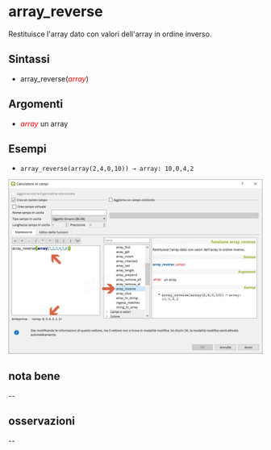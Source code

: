 # array_reverse

Restituisce l'array dato con valori dell'array in ordine inverso.

## Sintassi

* array_reverse(_<span style="color:red;">array</span>_)

## Argomenti

* _<span style="color:red;">array</span>_ un array

## Esempi

* `array_reverse(array(2,4,0,10)) → array: 10,0,4,2`

![](/img/arrays/array_reverse/array_reverse1.png)

## nota bene

--

## osservazioni

--
